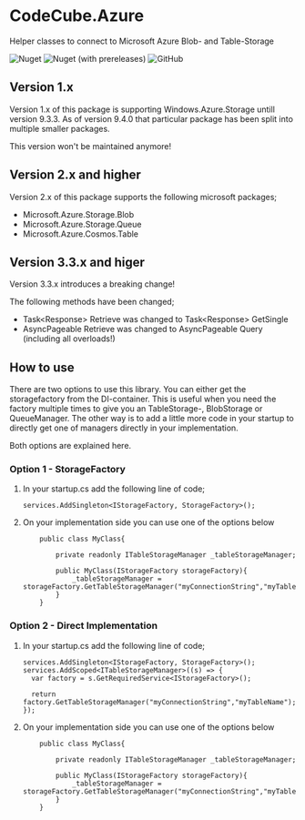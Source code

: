 # CodeCube.Azure
Helper classes to connect to Microsoft Azure Blob- and Table-Storage

![Nuget](https://img.shields.io/nuget/dt/CodeCube.Azure.Storage?style=for-the-badge)
![Nuget (with prereleases)](https://img.shields.io/nuget/vpre/CodeCube.Azure.Storage?style=for-the-badge)
![GitHub](https://img.shields.io/github/license/roblohmann/CodeCube.Azure.Storage?style=for-the-badge)

## Version 1.x
Version 1.x of this package is supporting Windows.Azure.Storage untill version 9.3.3. As of version 9.4.0 that particular package has been split into multiple smaller packages.

This version won't be maintained anymore!

## Version 2.x and higher
Version 2.x of this package supports the following microsoft packages;

- Microsoft.Azure.Storage.Blob
- Microsoft.Azure.Storage.Queue
- Microsoft.Azure.Cosmos.Table

## Version 3.3.x and higer
Version 3.3.x introduces a breaking change!

The following methods have been changed;
- Task<Response<T>> Retrieve<T> was changed to Task<Response<T>> GetSingle<T>
- AsyncPageable<T> Retrieve<T> was changed to AsyncPageable<T> Query<T> (including all overloads!)

## How to use

There are two options to use this library. You can either get the storagefactory from the DI-container. This is useful when you need the factory multiple times to give you an TableStorage-, BlobStorage or QueueManager.
The other way is to add a little more code in your startup to directly get one of managers directly in your implementation.

Both options are explained here.

### Option 1 - StorageFactory
  1. In your startup.cs add the following line of code;

      ```
      services.AddSingleton<IStorageFactory, StorageFactory>();
      ```
      
  2. On your implementation side you can use one of the options below
      ```
          public class MyClass{
              
              private readonly ITableStorageManager _tableStorageManager;
              
              public MyClass(IStorageFactory storageFactory){
                  _tableStorageManager = storageFactory.GetTableStorageManager("myConnectionString","myTableName")
              }
          } 
      ```
### Option 2 - Direct Implementation
  1. In your startup.cs add the following line of code;

      ```
      services.AddSingleton<IStorageFactory, StorageFactory>();
      services.AddScoped<ITableStorageManager>((s) => {
        var factory = s.GetRequiredService<IStorageFactory>();

        return factory.GetTableStorageManager("myConnectionString","myTableName");
      });
      ```

  2. On your implementation side you can use one of the options below
      ```
          public class MyClass{
              
              private readonly ITableStorageManager _tableStorageManager;
              
              public MyClass(IStorageFactory storageFactory){
                  _tableStorageManager = storageFactory.GetTableStorageManager("myConnectionString","myTableName")
              }
          } 
      ```